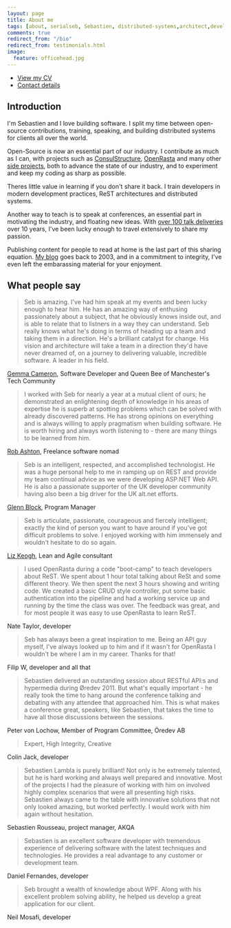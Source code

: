 ```yaml
---
layout: page
title: About me
tags: [about, serialseb, Sebastien, distributed-systems,architect,developer]
comments: true
redirect_from: "/bio"
redirect_from: testimonials.html
image:
  feature: officehead.jpg
---
```


- [View my CV][cv]
- [Contact details][vcard]

## Introduction

I'm Sebastien and I love building software. I split my time between open-source
contributions, training, speaking, and building distributed systems for
clients all over the world.

Open-Source is now an essential part of our industry. I contribute as much as I
can, with projects such as [ConsulStructure][consul], [OpenRasta][openrasta] and
many other [side projects][side], both to advance the state of our industry, and to
experiment and keep my coding as sharp as possible.

Theres little value in learning if you don't share it back. I train developers
in modern development practices, ReST architectures and distributed systems.

Another way to teach is to speak at conferences, an essential part in motivating
the industry, and floating new ideas. With [over 100 talk deliveries][talks]
over 10 years, I've been lucky enough to travel extensively to share my passion.

Publishing content for people to read at home is the last part of this sharing
equation. [My blog][blog] goes back to 2003, and in a commitment to integrity, I've
even left the embarassing material for your enjoyment.

## What people say

 > Seb is amazing. I've had him speak at my events and been lucky enough to hear him. He has an amazing way of enthusing passionately about a subject, that he obviously knows inside out, and is able to relate that to listners in a way they can understand. Seb really knows what he's doing in terms of heading up a team and taking them in a direction. He's a brilliant catalyst for change. His vision and architecture will take a team in a direction they'd have never dreamed of, on a journey to delivering valuable, incredible software. A leader in his field.

[Gemma Cameron](http://rubygem.me), Software Developer and Queen Bee of Manchester's Tech Community

 > I worked with Seb for nearly a year at a mutual client of ours; he demonstrated an enlightening depth of knowledge in his areas of expertise he is superb at spotting problems which can be solved with already discovered patterns. He has strong opinions on everything and is always willing to apply pragmatism when building software. He is worth hiring and always worth listening to - there are many things to be learned from him.

[Rob Ashton](http://codeofrob.com), Freelance software nomad

> Seb is an intelligent, respected, and accomplished technologist. He was a huge personal help to me in ramping up on REST and provide my team continual advice as we were developing ASP.NET Web API. He is also a passionate supporter of the UK developer community having also been a big driver for the UK alt.net efforts.

[Glenn Block](http://codebetter.com/glennblock), Program Manager

> Seb is articulate, passionate, courageous and fiercely intelligent; exactly the kind of person you want to have around
> if you've got difficult problems to solve. I enjoyed working with him immensely and wouldn't hesitate to do so again.

[Liz Keogh](http://lizkeogh.com), Lean and Agile consultant

>
>
> I used OpenRasta during a code "boot-camp" to teach developers about ReST. We spent about 1 hour total talking about
> ReSt and some different theory. We then spent the next 3 hours showing and writing code. We created a basic CRUD
> style controller, put some basic authentication into the pipeline and had a working service up and running by the time
> the class was over. The feedback was great, and for most people it was easy to use OpenRasta to learn ReST.

Nate Taylor, developer

> Seb has always been a great inspiration to me. Being an API guy myself, I've always looked up to him and if it wasn't for OpenRasta I wouldn't be where I am in my career. Thanks for that!

Filip W, developer and all that

> Sebastien delivered an outstanding session about RESTful API:s and hypermedia during Øredev 2011. But what's equally
> important - he really took the time to hang around the conference talking and debating with any attendee that
> approached him. This is what makes a conference great, speakers, like Sebastien, that takes the time to have all those
> discussions between the sessions.

Peter von Lochow, Member of Program Committee, Öredev AB

> Expert, High Integrity, Creative

Colin Jack, developer

> Sebastien Lambla is purely brilliant! Not only is he extremely talented, but he is hard working and always well
> prepared and innovative. Most of the projects I had the pleasure of working with him on involved highly complex
> scenarios that were all presenting high risks. Sebastien always came to the table with innovative solutions that not
> only looked amazing, but worked perfectly. I would work with him again without hesitation.

Sebastien Rousseau, project manager, AKQA

> Sebastien is an excellent software developer with tremendous experience of delivering software with the latest
> techniques and technologies. He provides a real advantage to any customer or development team.

Daniel Fernandes, developer

> Seb brought a wealth of knowledge about WPF. Along with his excellent problem solving ability, he helped us develop a
> great application for our client.

Neil Mosafi, developer

 
[blog]: <https://serialseb.com/blog/>
[consul]: <https://github.com/serialseb/ConsulStructure/>
[openrasta]: <https://github.com/OpenRasta/openrasta-core/>
[side]: <https://github.com/serialseb/>
[talks]: <https://serialseb.com/speaker/>
[cv]: <https://serialseb.com/about/cv>
[vcard]: <https://serialseb.com/about/serialseb.vcf>